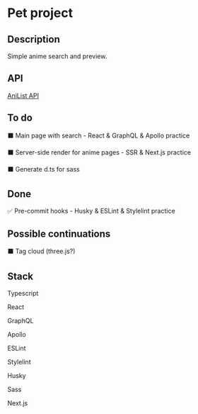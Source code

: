 # Pet project

## Description

Simple anime search and preview.

## API

[AniList API](https://anilist.gitbook.io/anilist-apiv2-docs/overview/overview)

## To do

⬛ Main page with search - React & GraphQL & Apollo practice

⬛ Server-side render for anime pages - SSR & Next.js practice

⬛ Generate d.ts for sass

## Done

✅ Pre-commit hooks - Husky & ESLint & Stylelint practice

## Possible continuations

⬛ Tag cloud (three.js?)

## Stack

Typescript

React

GraphQL

Apollo

ESLint

Stylelint

Husky

Sass

Next.js
